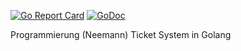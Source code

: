 

[![Go Report Card](https://goreportcard.com/badge/github.com/marc577/Prog_GoProject)](https://goreportcard.com/report/github.com/marc577/Prog_GoProject)
[![GoDoc](https://godoc.org/github.com/marc577/Prog_GoProject?status.svg)](https://godoc.org/github.com/marc577/Prog_GoProject) 


Programmierung (Neemann) Ticket System in Golang
